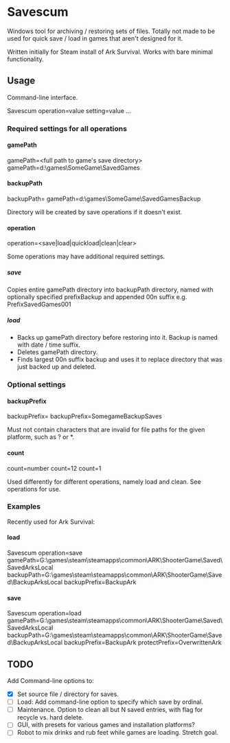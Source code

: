 # Savescum
Windows tool for archiving / restoring sets of files. Totally not made to be used for quick save / load in games that aren't designed for it.

Written initially for Steam install of Ark Survival. Works with bare minimal functionality.

## Usage

Command-line interface.

Savescum operation=value setting=value ...

### Required settings for all operations

#### gamePath

gamePath=<full path to game's save directory>
gamePath=d:\games\SomeGame\SavedGames

#### backupPath

backupPath=<full path to directory containing save backups>
gamePath=d:\games\SomeGame\SavedGamesBackup
 
Directory will be created by save operations if it doesn't exist.

#### operation

operation=<save|load|quickload|clean|clear> 

Some operations may have additional required settings.

##### save

Copies entire gamePath directory into backupPath directory, named with optionally specified prefixBackup and appended 00n suffix e.g. PrefixSavedGames001

##### load

* Backs up gamePath directory before restoring into it. Backup is named with date / time suffix.
* Deletes gamePath directory.
* Finds largest 00n suffix backup and uses it to replace directory that was just backed up and deleted.

### Optional settings

#### backupPrefix

backupPrefix=<valid filename string>
backupPrefix=SomegameBackupSaves

Must not contain characters that are invalid for file paths for the given platform, such as ? or *.

#### count

count=number
count=12
count=1

Used differently for different operations, namely load and clean. See operations for use.

### Examples

Recently used for Ark Survival:

#### load

Savescum operation=save gamePath=G:\games\steam\steamapps\common\ARK\ShooterGame\Saved\SavedArksLocal backupPath=G:\games\steam\steamapps\common\ARK\ShooterGame\Saved\BackupArksLocal backupPrefix=BackupArk

#### save

Savescum operation=load gamePath=G:\games\steam\steamapps\common\ARK\ShooterGame\Saved\SavedArksLocal backupPath=G:\games\steam\steamapps\common\ARK\ShooterGame\Saved\BackupArksLocal backupPrefix=BackupArk protectPrefix=OverwrittenArk

## TODO

Add Command-line options to:

 - [X] Set source file / directory for saves.
 - [ ] Load: Add command-line option to specify which save by ordinal.
 - [ ] Maintenance. Option to clean all but N saved entries, with flag for recycle vs. hard delete.
 - [ ] GUI, with presets for various games and installation platforms?
 - [ ] Robot to mix drinks and rub feet while games are loading. Stretch goal.

